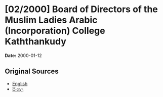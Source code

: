 # [02/2000] Board of Directors of the Muslim Ladies Arabic (Incorporation) College Kaththankudy

**Date:** 2000-01-12

## Original Sources

- [English](https://documents.gov.lk/view/acts/2000/1/02-2000_E.pdf)
- [සිංහල](https://documents.gov.lk/view/acts/2000/1/02-2000_S.pdf)
